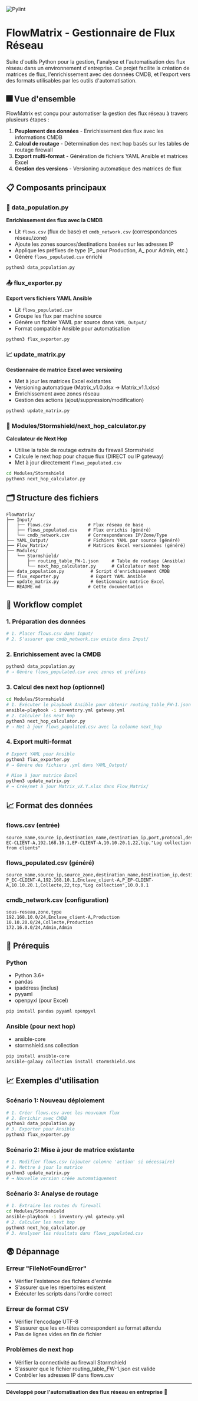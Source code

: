 ![Pylint](https://img.shields.io/endpoint?url=https://whiterose.fr/Automated_Flow_Matrix/pylint.json)

# FlowMatrix - Gestionnaire de Flux Réseau

Suite d'outils Python pour la gestion, l'analyse et l'automatisation des flux réseau dans un environnement d'entreprise. Ce projet facilite la création de matrices de flux, l'enrichissement avec des données CMDB, et l'export vers des formats utilisables par les outils d'automatisation.

## 🎆 Vue d'ensemble

FlowMatrix est conçu pour automatiser la gestion des flux réseau à travers plusieurs étapes :

1. **Peuplement des données** - Enrichissement des flux avec les informations CMDB
2. **Calcul de routage** - Détermination des next hop basés sur les tables de routage firewall
3. **Export multi-format** - Génération de fichiers YAML Ansible et matrices Excel
4. **Gestion des versions** - Versioning automatique des matrices de flux

## 📋 Composants principaux

### 🔄 data_population.py
**Enrichissement des flux avec la CMDB**

- Lit `flows.csv` (flux de base) et `cmdb_network.csv` (correspondances réseau/zone)
- Ajoute les zones sources/destinations basées sur les adresses IP
- Applique les préfixes de type (P_ pour Production, A_ pour Admin, etc.)
- Génère `flows_populated.csv` enrichi

```bash
python3 data_population.py
```

### 📤 flux_exporter.py  
**Export vers fichiers YAML Ansible**

- Lit `flows_populated.csv`
- Groupe les flux par machine source
- Génère un fichier YAML par source dans `YAML_Output/`
- Format compatible Ansible pour automatisation

```bash
python3 flux_exporter.py
```

### 📈 update_matrix.py
**Gestionnaire de matrice Excel avec versioning**

- Met à jour les matrices Excel existantes
- Versioning automatique (Matrix_v1.0.xlsx → Matrix_v1.1.xlsx)
- Enrichissement avec zones réseau
- Gestion des actions (ajout/suppression/modification)

```bash
python3 update_matrix.py
```

### 🔀 Modules/Stormshield/next_hop_calculator.py
**Calculateur de Next Hop**

- Utilise la table de routage extraite du firewall Stormshield
- Calcule le next hop pour chaque flux (DIRECT ou IP gateway)
- Met à jour directement `flows_populated.csv`

```bash
cd Modules/Stormshield
python3 next_hop_calculator.py
```

## 🗂️ Structure des fichiers

```
FlowMatrix/
├── Input/
│   ├── flows.csv              # Flux réseau de base
│   ├── flows_populated.csv    # Flux enrichis (généré)
│   └── cmdb_network.csv       # Correspondances IP/Zone/Type
├── YAML_Output/               # Fichiers YAML par source (généré)
├── Flow_Matrix/               # Matrices Excel versionnées (généré)
├── Modules/
│   └── Stormshield/
│       ├── routing_table_FW-1.json     # Table de routage (Ansible)
│       └── next_hop_calculator.py      # Calculateur next hop
├── data_population.py          # Script d'enrichissement CMDB
├── flux_exporter.py            # Export YAML Ansible  
├── update_matrix.py            # Gestionnaire matrice Excel
└── README.md                  # Cette documentation
```

## 🚀 Workflow complet

### 1. Préparation des données
```bash
# 1. Placer flows.csv dans Input/
# 2. S'assurer que cmdb_network.csv existe dans Input/
```

### 2. Enrichissement avec la CMDB
```bash
python3 data_population.py
# → Génère flows_populated.csv avec zones et préfixes
```

### 3. Calcul des next hop (optionnel)
```bash
cd Modules/Stormshield
# 1. Exécuter le playbook Ansible pour obtenir routing_table_FW-1.json
ansible-playbook -i inventory.yml gateway.yml
# 2. Calculer les next hop
python3 next_hop_calculator.py
# → Met à jour flows_populated.csv avec la colonne next_hop
```

### 4. Export multi-format
```bash
# Export YAML pour Ansible
python3 flux_exporter.py
# → Génère des fichiers .yml dans YAML_Output/

# Mise à jour matrice Excel
python3 update_matrix.py  
# → Crée/met à jour Matrix_vX.Y.xlsx dans Flow_Matrix/
```

## 📈 Format des données

### flows.csv (entrée)
```csv
source_name,source_ip,destination_name,destination_ip,port,protocol,description
EC-CLIENT-A,192.168.10.1,EP-CLIENT-A,10.10.20.1,22,tcp,"Log collection from clients"
```

### flows_populated.csv (généré)
```csv
source_name,source_ip,source_zone,destination_name,destination_ip,destination_zone,port,protocol,description,next_hop
P_EC-CLIENT-A,192.168.10.1,Enclave_client-A,P_EP-CLIENT-A,10.10.20.1,Collecte,22,tcp,"Log collection",10.0.0.1
```

### cmdb_network.csv (configuration)
```csv
sous-reseau,zone,type
192.168.10.0/24,Enclave_client-A,Production
10.10.20.0/24,Collecte,Production
172.16.0.0/24,Admin,Admin
```

## 🔧 Prérequis

### Python
- Python 3.6+
- pandas
- ipaddress (inclus)
- pyyaml
- openpyxl (pour Excel)

```bash
pip install pandas pyyaml openpyxl
```

### Ansible (pour next hop)
- ansible-core
- stormshield.sns collection

```bash
pip install ansible-core
ansible-galaxy collection install stormshield.sns
```

## 📈 Exemples d'utilisation

### Scénario 1: Nouveau déploiement
```bash
# 1. Créer flows.csv avec les nouveaux flux
# 2. Enrichir avec CMDB
python3 data_population.py
# 3. Exporter pour Ansible
python3 flux_exporter.py
```

### Scénario 2: Mise à jour de matrice existante
```bash
# 1. Modifier flows.csv (ajouter colonne 'action' si nécessaire)
# 2. Mettre à jour la matrice
python3 update_matrix.py
# → Nouvelle version créée automatiquement
```

### Scénario 3: Analyse de routage
```bash
# 1. Extraire les routes du firewall
cd Modules/Stormshield
ansible-playbook -i inventory.yml gateway.yml
# 2. Calculer les next hop
python3 next_hop_calculator.py
# 3. Analyser les résultats dans flows_populated.csv
```

## 😨 Dépannage

### Erreur "FileNotFoundError"
- Vérifier l'existence des fichiers d'entrée
- S'assurer que les répertoires existent
- Exécuter les scripts dans l'ordre correct

### Erreur de format CSV
- Vérifier l'encodage UTF-8
- S'assurer que les en-têtes correspondent au format attendu
- Pas de lignes vides en fin de fichier

### Problèmes de next hop
- Vérifier la connectivité au firewall Stormshield
- S'assurer que le fichier routing_table_FW-1.json est valide
- Contrôler les adresses IP dans flows.csv

---

**Développé pour l'automatisation des flux réseau en entreprise** 🏢

